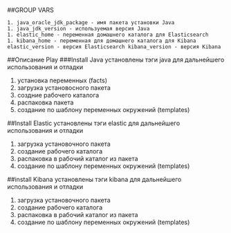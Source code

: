 ##GROUP VARS

	1. java_oracle_jdk_package - имя пакета установки Java
	1. java_jdk_version - используемая версия Java
	1. elastic_home - переменная домашнего каталога для Elasticsearch
	1. kibana_home - переменная для домашнего каталога для Kibana elastic_version - версия Elasticsearch kibana_version - версия Kibana

##Описание Play
###Install Java
установлены тэги java для дальнейшего использования и отладки

1. установка переменных (facts)
1. загрузка установосного пакета
1. создние рабочего каталога
1. распаковка пакета
1. создание по шаблону переменных окружений (templates)

##Install Elastic
установлены тэги elastic для дальнейшего использования и отладки

1. загрузка установочного пакета
1. создание рабочего каталога
1. распаковка в рабочий каталог из пакета
1. создание по шаблону переменных окружений (templates)

##install Kibana
установлены тэги kibana для дальнейшего использования и отладки

1. загрузка установочного пакета
1. создание рабочего каталога
1. распаковка в рабочий каталог из пакета
1. создание по шаблону переменных окружений (templates)
